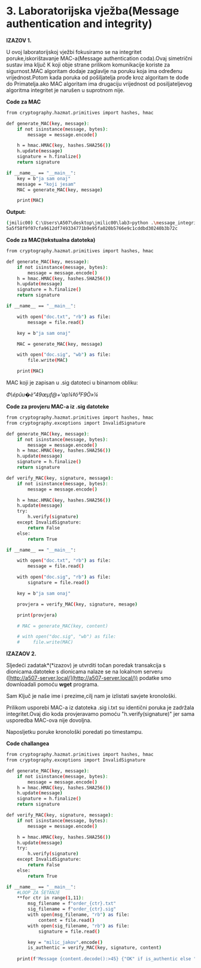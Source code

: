 # 3. Laboratorijska vježba(Message authentication and integrity)

**IZAZOV 1.**

U ovoj laboratorijskoj vježbi fokusiramo se na integritet poruke,iskorištavanje MAC-a(Message authentication coda).Ovaj simetrični sustav ima ključ K koji obje strane prilikom komunikacije koriste za sigurnost.MAC algoritam dodaje zaglavlje na poruku koja ima određenu vrijednost.Potom kada poruka od pošiljatelja prođe kroz algoritam te dođe do Primatelja.ako MAC algoritam ima drugaciju vrijednost od posiljateljevog algoritma integritet je narušen u suprotnom nije.

**Code za MAC**

```bash
from cryptography.hazmat.primitives import hashes, hmac

def generate_MAC(key, message):
    if not isinstance(message, bytes):
        message = message.encode()

    h = hmac.HMAC(key, hashes.SHA256())
    h.update(message)
    signature = h.finalize()
    return signature

if __name__ == "__main__":
    key = b"ja sam onaj"
    message = "koji jesam"
    MAC = generate_MAC(key, message)

    print(MAC)
```

**Output:**

```bash
(jmilic00) C:\Users\A507\desktop\jmilic00\lab3>python .\message_integrity.py
5a5f58f9f07cfa9612df749334771b9e95fa020b5766e9c1cddbd30240b3b72c
```

**Code za MAC(tekstualna datoteka)**

```bash
from cryptography.hazmat.primitives import hashes, hmac

def generate_MAC(key, message):
    if not isinstance(message, bytes):
        message = message.encode()
    h = hmac.HMAC(key, hashes.SHA256())
    h.update(message)
    signature = h.finalize()
    return signature

if __name__ == "__main__":

    with open("doc.txt", "rb") as file:
        message = file.read()

    key = b"ja sam onaj"

    MAC = generate_MAC(key, message)

    with open("doc.sig", "wb") as file:
        file.write(MAC)

    print(MAC)
```

MAC koji je zapisan u .sig datoteci u binarnom obliku:

*Φ\épûu�è”49œμf@+'ap¼‡ö²F9Ò»¼*

**Code za provjeru MAC-a iz .sig datoteke**

```bash
from cryptography.hazmat.primitives import hashes, hmac
from cryptography.exceptions import InvalidSignature

def generate_MAC(key, message):
    if not isinstance(message, bytes):
        message = message.encode()
    h = hmac.HMAC(key, hashes.SHA256())
    h.update(message)
    signature = h.finalize()
    return signature

def verify_MAC(key, signature, message):
    if not isinstance(message, bytes):
        message = message.encode()

    h = hmac.HMAC(key, hashes.SHA256())
    h.update(message)
    try:
        h.verify(signature)
    except InvalidSignature:
        return False
    else:
        return True

if __name__ == "__main__":

    with open("doc.txt", "rb") as file:
        message = file.read()

    with open("doc.sig", "rb") as file:
        signature = file.read()

    key = b"ja sam onaj"

    provjera = verify_MAC(key, signature, mesage)

    print(provjera)

    # MAC = generate_MAC(key, content)

    # with open("doc.sig", "wb") as file:
    #     file.write(MAC)
```

**IZAZAOV 2.**

Sljedeći zadatak*(*izazov) je utvrditi točan poredak transakcija s dionicama.datoteke s dionicama nalaze se na lokalnom serveru ([http://a507-server.local/](http://a507-server.local/)) podatke smo downloadali pomoću **wget** programa.

Sam Ključ je naše ime i prezime,cilj nam je izlistati savjete kronološki.

Prilikom usporebi MAC-a iz datoteka .sig i.txt su identični poruka je zadržala integritet.Ovaj dio koda provjeravamo pomoću "h.verify(signature)" jer sama usporedba MAC-ova nije dovoljna.

Naposljetku poruke kronološki poredati po timestampu.

**Code challangea**	

```bash
from cryptography.hazmat.primitives import hashes, hmac
from cryptography.exceptions import InvalidSignature

def generate_MAC(key, message):
    if not isinstance(message, bytes):
        message = message.encode()
    h = hmac.HMAC(key, hashes.SHA256())
    h.update(message)
    signature = h.finalize()
    return signature

def verify_MAC(key, signature, message):
    if not isinstance(message, bytes):
        message = message.encode()

    h = hmac.HMAC(key, hashes.SHA256())
    h.update(message)
    try:
        h.verify(signature)
    except InvalidSignature:
        return False
    else:
        return True

if __name__ == "__main__":
	#LOOP ZA ŠETANJE
    **for ctr in range(1,11):
        msg_filename = f"order_{ctr}.txt"
        sig_filename = f"order_{ctr}.sig"
        with open(msg_filename, "rb") as file:
            content = file.read()  
        with open(sig_filename, "rb") as file:
            signature = file.read() 

        key = "milic_jakov".encode()
        is_authentic = verify_MAC(key, signature, content)
        
	print(f'Message {content.decode():>45} {"OK" if is_authentic else "NOK":<6**
```
